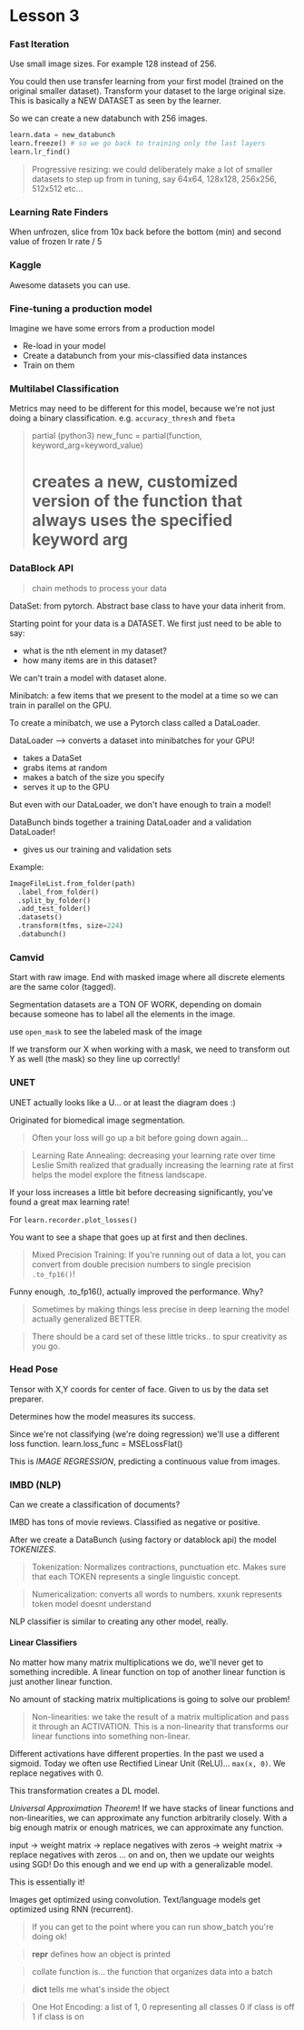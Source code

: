 # Lesson 3

### Fast Iteration
Use small image sizes. For example 128 instead of 256.

You could then use transfer learning from your first model (trained on the original smaller dataset). Transform your dataset to the large original size. This is basically a NEW DATASET as seen by the learner.

So we can create a new databunch with 256 images.

```py
learn.data = new_databunch
learn.freeze() # so we go back to training only the last layers
learn.lr_find()
```

> Progressive resizing: we could deliberately make a lot of smaller datasets to step up from in tuning, say 64x64, 128x128, 256x256, 512x512 etc…

### Learning Rate Finders
When unfrozen, slice from 10x back before the bottom (min) and second value of frozen lr rate / 5

### Kaggle
Awesome datasets you can use.

### Fine-tuning a production model
Imagine we have some errors from a production model

- Re-load in your model
- Create a databunch from your mis-classified data instances
- Train on them

### Multilabel Classification
Metrics may need to be different for this model, because we're not just doing a binary classification. e.g. `accuracy_thresh` and `fbeta`


> partial (python3)
> new_func = partial(function, keyword_arg=keyword_value)
> # creates a new, customized version of the function that always uses the specified keyword arg

### DataBlock API
> chain methods to process your data

DataSet: from pytorch. Abstract base class to have your data inherit from.

Starting point for your data is a DATASET. We first just need to be able to say:
- what is the nth element in my dataset?
- how many items are in this dataset?

We can't train a model with dataset alone.

Minibatch: a few items that we present to the model at a time so we can train in parallel on the GPU.

To create a minibatch, we use a Pytorch class called a DataLoader.

DataLoader --> converts a dataset into minibatches for your GPU!
- takes a DataSet
- grabs items at random
- makes a batch of the size you specify
- serves it up to the GPU

But even with our DataLoader, we don't have enough to train a model!

DataBunch binds together a training DataLoader and a validation DataLoader!
- gives us our training and validation sets

Example:
```py
ImageFileList.from_folder(path)
  .label_from_folder()
  .split_by_folder()
  .add_test_folder()
  .datasets()
  .transform(tfms, size=224)
  .databunch()
```

### Camvid
Start with raw image. End with masked image where all discrete elements are the same color (tagged).

Segmentation datasets are a TON OF WORK, depending on domain because someone has to label all the elements in the image.

use `open_mask` to see the labeled mask of the image

If we transform our X when working with a mask, we need to transform out Y as well (the mask) so they line up correctly!

### UNET
UNET actually looks like a U... or at least the diagram does :)

Originated for biomedical image segmentation.

> Often your loss will go up a bit before going down again...

> Learning Rate Annealing: decreasing your learning rate over time
> Leslie Smith realized that gradually increasing the learning rate at first helps the model explore the fitness landscape.

If your loss increases a little bit before decreasing significantly, you've found a great max learning rate!

For `learn.recorder.plot_losses()`

You want to see a shape that goes up at first and then declines.

> Mixed Precision Training:
If you're running out of data a lot, you can convert from double precision numbers to single precision `.to_fp16()`!

Funny enough, .to_fp16(), actually improved the performance. Why?

> Sometimes by making things less precise in deep learning the model actually generalized BETTER.

> There should be a card set of these little tricks.. to spur creativity as you go.

### Head Pose
Tensor with X,Y coords for center of face. Given to us by the data set preparer.

Determines how the model measures its success.

Since we're not classifying (we're doing regression) we'll use a different loss function.
learn.loss_func = MSELossFlat()

This is *IMAGE REGRESSION*, predicting a continuous value from images.

### IMBD (NLP)
Can we create a classification of documents?

IMBD has tons of movie reviews. Classified as negative or positive.

After we create a DataBunch (using factory or datablock api) the model *TOKENIZES*.

> Tokenization: Normalizes contractions, punctuation etc. Makes sure that each TOKEN represents a single linguistic concept.

> Numericalization: converts all words to numbers. xxunk represents token model doesnt understand

NLP classifier is similar to creating any other model, really.

#### Linear Classifiers
No matter how many matrix multiplications we do, we'll never get to something incredible. A linear function on top of another linear function is just another linear function.

No amount of stacking matrix multiplications is going to solve our problem!

> Non-linearities: we take the result of a matrix multiplication and pass it through an ACTIVATION. This is a non-linearity that transforms our linear functions into something non-linear.

Different activations have different properties. In the past we used a sigmoid. Today we often use Rectified Linear Unit (ReLU)... `max(x, 0)`. We replace negatives with 0.

This transformation creates a DL model.

*Universal Approximation Theorem*! If we have stacks of linear functions and non-linearities, we can approximate any function arbitrarily closely. With a big enough matrix or enough matrices, we can approximate any function.

input -> weight matrix -> replace negatives with zeros -> weight matrix -> replace negatives with zeros ... on and on, then we update our weights using SGD! Do this enough and we end up with a generalizable model.

This is essentially it!

Images get optimized using convolution.
Text/language models get optimized using RNN (recurrent).

> If you can get to the point where you can run show_batch you're doing ok!

> __repr__ defines how an object is printed

> collate function is... the function that organizes data into a batch

> __dict__ tells me what's inside the object

> One Hot Encoding: a list of 1, 0 representing all classes 0 if class is off 1 if class is on

